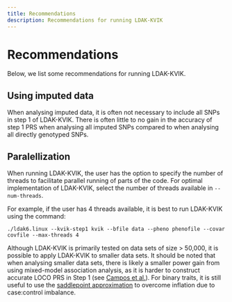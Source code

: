 ```yaml
---
title: Recommendations
description: Recommendations for running LDAK-KVIK
---
```


# Recommendations

Below, we list some recommendations for running LDAK-KVIK. 

## Using imputed data

When analysing imputed data, it is often not necessary to include all SNPs in step 1 of LDAK-KVIK. There is often little to no gain in the accuracy of step 1 PRS when analysing all imputed SNPs compared to when analysing all directly genotyped SNPs. 

## Paralellization

When running LDAK-KVIK, the user has the option to specify the number of threads to facilitate parallel running of parts of the code. For optimal implementation of LDAK-KVIK, select the number of threads available in `--num-threads`.

For example, if the user has 4 threads available, it is best to run LDAK-KVIK using the command:
```
./ldak6.linux --kvik-step1 kvik --bfile data --pheno phenofile --covar covfile --max-threads 4
```

Although LDAK-KVIK is primarily tested on data sets of size > 50,000, it is possible to apply LDAK-KVIK to smaller data sets. It should be noted that when analysing smaller data sets, there is likely a smaller power gain from using mixed-model association analysis, as it is harder to construct accurate LOCO PRS in Step 1 (see [Campos et al.](https://www.nature.com/articles/s41588-023-01500-0)). For binary traits, it is still useful to use the [saddlepoint approximation](docs/assoc/spa) to overcome inflation due to case:control imbalance. 